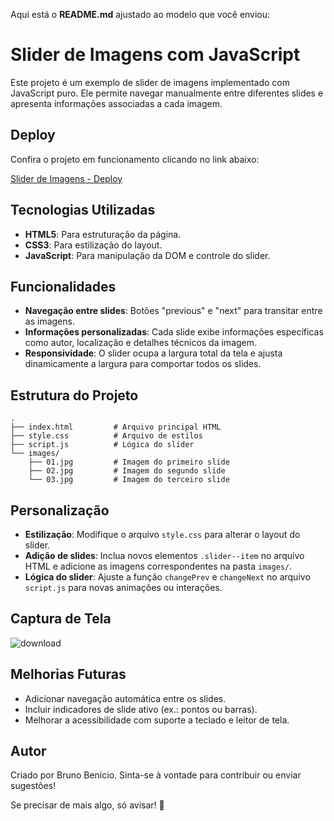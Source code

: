 Aqui está o **README.md** ajustado ao modelo que você enviou:  

# Slider de Imagens com JavaScript

Este projeto é um exemplo de slider de imagens implementado com JavaScript puro. Ele permite navegar manualmente entre diferentes slides e apresenta informações associadas a cada imagem.

## Deploy

Confira o projeto em funcionamento clicando no link abaixo:

[Slider de Imagens - Deploy](https://slider-theta-six.vercel.app/)

## Tecnologias Utilizadas

- **HTML5**: Para estruturação da página.
- **CSS3**: Para estilização do layout.
- **JavaScript**: Para manipulação da DOM e controle do slider.

## Funcionalidades

- **Navegação entre slides**: Botões "previous" e "next" para transitar entre as imagens.
- **Informações personalizadas**: Cada slide exibe informações específicas como autor, localização e detalhes técnicos da imagem.
- **Responsividade**: O slider ocupa a largura total da tela e ajusta dinamicamente a largura para comportar todos os slides.

## Estrutura do Projeto

```
.
├── index.html         # Arquivo principal HTML
├── style.css          # Arquivo de estilos
├── script.js          # Lógica do slider
└── images/
    ├── 01.jpg         # Imagem do primeiro slide
    ├── 02.jpg         # Imagem do segundo slide
    └── 03.jpg         # Imagem do terceiro slide
```

## Personalização

- **Estilização**: Modifique o arquivo `style.css` para alterar o layout do slider.
- **Adição de slides**: Inclua novos elementos `.slider--item` no arquivo HTML e adicione as imagens correspondentes na pasta `images/`.
- **Lógica do slider**: Ajuste a função `changePrev` e `changeNext` no arquivo `script.js` para novas animações ou interações.

## Captura de Tela

![download](https://github.com/user-attachments/assets/d46794e5-c164-4719-a615-65033f870e80)

## Melhorias Futuras

- Adicionar navegação automática entre os slides.
- Incluir indicadores de slide ativo (ex.: pontos ou barras).
- Melhorar a acessibilidade com suporte a teclado e leitor de tela.

## Autor

Criado por Bruno Benicio. Sinta-se à vontade para contribuir ou enviar sugestões!

Se precisar de mais algo, só avisar! 🚀
